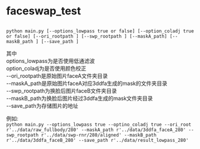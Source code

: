 # faceswap_test
## 
 `python main.py [--options_lowpass true or false] [--option_coladj true or false] [--ori_rootpath ] [--swp_rootpath ] [--maskA_path] [--maskB_path ] [--save_path ]`  
   
其中  
options_lowpass为是否使用低通滤波  
option_coladj为是否使用颜色校正  
--ori_rootpath是原始图片faceA文件夹目录  
--maskA_path是原始图片faceA对应3ddfa生成的mask的文件夹目录  
--swp_rootpath为换脸后图片faceB文件夹目录  
--maskB_path为换脸后图片经过3ddfa生成的mask文件夹目录  
--save_path为存储图片的地址    
  
  
例如:   
`python main.py --options_lowpass true --optino_coladj true --ori_root r'../data/raw_fullbody/280' --maskA_path r'../data/3ddfa_faceA_280' --swp_rootpath r'../data/swp-rnr/280/aligned' --maskB_path r'../data/3ddfa_faceB_280' --save_path r'../data/result_lowpass_280'`
